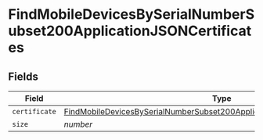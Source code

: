 # FindMobileDevicesBySerialNumberSubset200ApplicationJSONCertificates


## Fields

| Field                                                                                                                                                                                       | Type                                                                                                                                                                                        | Required                                                                                                                                                                                    | Description                                                                                                                                                                                 | Example                                                                                                                                                                                     |
| ------------------------------------------------------------------------------------------------------------------------------------------------------------------------------------------- | ------------------------------------------------------------------------------------------------------------------------------------------------------------------------------------------- | ------------------------------------------------------------------------------------------------------------------------------------------------------------------------------------------- | ------------------------------------------------------------------------------------------------------------------------------------------------------------------------------------------- | ------------------------------------------------------------------------------------------------------------------------------------------------------------------------------------------- |
| `certificate`                                                                                                                                                                               | [FindMobileDevicesBySerialNumberSubset200ApplicationJSONCertificatesCertificate](../../models/operations/findmobiledevicesbyserialnumbersubset200applicationjsoncertificatescertificate.md) | :heavy_minus_sign:                                                                                                                                                                          | N/A                                                                                                                                                                                         |                                                                                                                                                                                             |
| `size`                                                                                                                                                                                      | *number*                                                                                                                                                                                    | :heavy_minus_sign:                                                                                                                                                                          | N/A                                                                                                                                                                                         | 1                                                                                                                                                                                           |